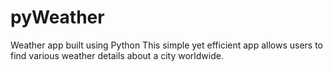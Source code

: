 # pyWeather
Weather app built using Python
This simple yet efficient app allows users to find various weather details about a city worldwide.
